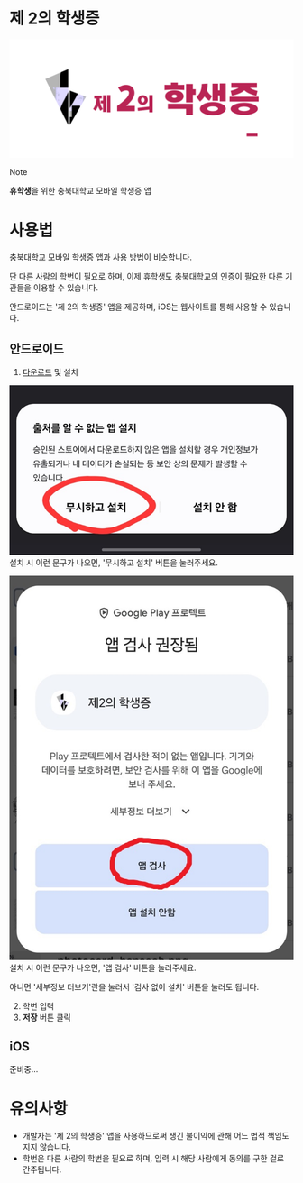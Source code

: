 # 제 2의 학생증
![logo](https://github.com/MineEric64/SIDBypass/blob/main/sidbypass3.png?raw=true)
 > [!NOTE]
 > **휴학생**을 위한 충북대학교 모바일 학생증 앱
>

# 사용법
충북대학교 모바일 학생증 앱과 사용 방법이 비슷합니다.

단 다른 사람의 학번이 필요로 하며, 이제 휴학생도 충북대학교의 인증이 필요한 다른 기관들을 이용할 수 있습니다.

안드로이드는 '제 2의 학생증' 앱을 제공하며, iOS는 웹사이트를 통해 사용할 수 있습니다.

## 안드로이드
1. [다운로드](https://github.com/MineEric64/SIDBypass/releases/latest/download/SIDBypass.apk) 및 설치

![setup1](https://github.com/MineEric64/SIDBypass/blob/main/setup1.jpg?raw=true)
설치 시 이런 문구가 나오면, '무시하고 설치' 버튼을 눌러주세요.

![setup2](https://github.com/MineEric64/SIDBypass/blob/main/setup2.jpg?raw=true)
설치 시 이런 문구가 나오면, '앱 검사' 버튼을 눌러주세요.

아니면 '세부정보 더보기'란을 눌러서 '검사 없이 설치' 버튼을 눌러도 됩니다.

2. 학번 입력
3. **저장** 버튼 클릭

## iOS
준비중...

# 유의사항
- 개발자는 '제 2의 학생증' 앱을 사용하므로써 생긴 불이익에 관해 어느 법적 책임도 지지 않습니다.
- 학번은 다른 사람의 학번을 필요로 하며, 입력 시 해당 사람에게 동의를 구한 걸로 간주됩니다.

